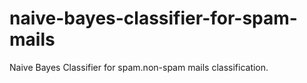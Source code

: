 # naive-bayes-classifier-for-spam-mails
Naive Bayes Classifier for spam.non-spam mails classification.
